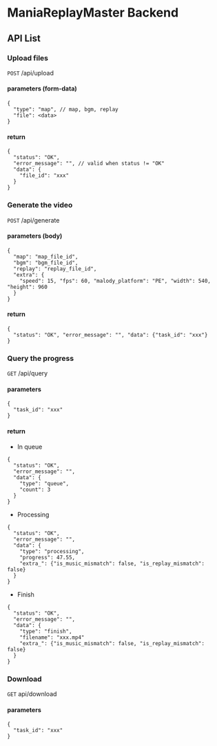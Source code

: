 # ManiaReplayMaster Backend

## API List

### Upload files
`POST` /api/upload
#### parameters (form-data)
```
{
  "type": "map", // map, bgm, replay
  "file": <data>
}
```
#### return
```
{
  "status": "OK", 
  "error_message": "", // valid when status != "OK"
  "data": {
    "file_id": "xxx"
  }
}
```

### Generate the video
`POST` /api/generate
#### parameters (body)
```
{
  "map": "map_file_id",
  "bgm": "bgm_file_id",
  "replay": "replay_file_id",
  "extra": {
    "speed": 15, "fps": 60, "malody_platform": "PE", "width": 540, "height": 960
  }
}
```
#### return
```
{
  "status": "OK", "error_message": "", "data": {"task_id": "xxx"}
}
```

### Query the progress
`GET` /api/query
#### parameters
```
{
  "task_id": "xxx"
}
```
#### return
- In queue
```
{
  "status": "OK",
  "error_message": "",
  "data": {
    "type": "queue",
    "count": 3
  }
}
```
- Processing
```
{
  "status": "OK",
  "error_message": "",
  "data": {
    "type": "processing",
    "progress": 47.55,
    "extra_": {"is_music_mismatch": false, "is_replay_mismatch": false}
  }
}
```
- Finish
```
{
  "status": "OK",
  "error_message": "",
  "data": {
    "type": "finish",
    "filename": "xxx.mp4"
    "extra_": {"is_music_mismatch": false, "is_replay_mismatch": false}
  }
}
```

### Download
`GET` api/download
#### parameters
```
{
  "task_id": "xxx"
}
```